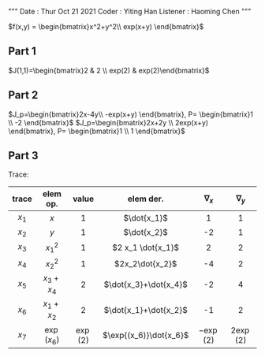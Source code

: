 """
Date : Thur Oct 21 2021
Coder : Yiting Han
Listener : Haoming Chen
"""

$f(x,y) = \begin{bmatrix}x^2+y^2\\ exp(x+y) \end{bmatrix}$

## Part 1
$J(1,1)=\begin{bmatrix}2 & 2 \\ exp(2) & exp(2)\end{bmatrix}$

## Part 2
$J_p=\begin{bmatrix}2x-4y\\ -exp(x+y) \end{bmatrix}, P= \begin{bmatrix}1 \\ -2 \end{bmatrix}$
$J_p=\begin{bmatrix}2x+2y \\ 2exp(x+y) \end{bmatrix}, P= \begin{bmatrix}1 \\ 1 \end{bmatrix}$

## Part 3
Trace:

| trace   | elem op.      | value      | elem der.               | $\nabla_{x}$| $\nabla_{y}$ |
| :---:   | :------:      | :------:   | :--------------------:  | :---------: | :----------: |
| $x_1$   | $x$           |     1      |      $\dot{x_1}$        |       1     |       1      |
| $x_2$   | $y$           |     1      |      $\dot{x_2}$        |       -2     |       1      |
| $x_3$   | $x^2_1$       |     1      |      $2 x_1 \dot{x_1}$  |       2     |       2     |
| $x_4$| $x_2^2$| 1| $2x_2\dot{x_2}$| -4|2|
| $x_5$| $x_3+x_4$| 2| $\dot{x_3}+\dot{x_4}$|-2|4|
| $x_6$| $x_1+x_2$| 2| $\dot{x_1}+\dot{x_2}$|-1|2|
| $x_7$| $\exp{(x_6)}$| $\exp{(2)}$ | $\exp{(x_6)}\dot{x_6}$| $-\exp(2)$ |$2\exp(2)$

